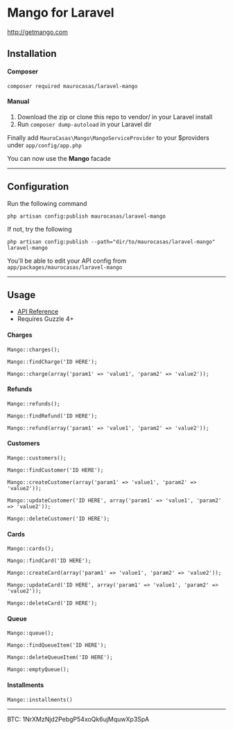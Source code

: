 Mango for Laravel
=================

http://getmango.com

## Installation
#### Composer

	composer required maurocasas/laravel-mango

#### Manual

1. Download the zip or clone this repo to vendor/ in your Laravel install
2. Run `composer dump-autoload` in your Laravel dir

Finally add `MauroCasas\Mango\MangoServiceProvider` to your $providers under `app/config/app.php` 

You can now use the **Mango** facade

--------------

## Configuration

Run the following command

	php artisan config:publish maurocasas/laravel-mango

If not, try the following
	
	php artisan config:publish --path="dir/to/maurocasas/laravel-mango" laravel-mango

You'll be able to edit your API config from `app/packages/maurocasas/laravel-mango`

---------------

## Usage

* [API Reference](https://developers.getmango.com/)
* Requires Guzzle 4+

#### Charges

	Mango::charges();

	Mango::findCharge('ID HERE');

	Mango::charge(array('param1' => 'value1', 'param2' => 'value2'));

#### Refunds

	Mango::refunds();

	Mango::findRefund('ID HERE');

	Mango::refund(array('param1' => 'value1', 'param2' => 'value2'));

#### Customers

	Mango::customers();

	Mango::findCustomer('ID HERE');

	Mango::createCustomer(array('param1' => 'value1', 'param2' => 'value2'));

	Mango::updateCustomer('ID HERE', array('param1' => 'value1', 'param2' => 'value2'));

	Mango::deleteCustomer('ID HERE');

#### Cards

	Mango::cards();

	Mango::findCard('ID HERE');

	Mango::createCard(array('param1' => 'value1', 'param2' => 'value2'));

	Mango::updateCard('ID HERE', array('param1' => 'value1', 'param2' => 'value2'));

	Mango::deleteCard('ID HERE');

#### Queue

	Mango::queue();

	Mango::findQueueItem('ID HERE');

	Mango::deleteQueueItem('ID HERE');

	Mango::emptyQueue();

#### Installments

	Mango::installments()



---------------------------

BTC: 1NrXMzNjd2PebgP54xoQk6ujMquwXp3SpA